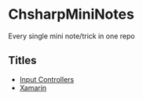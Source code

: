 # ChsharpMiniNotes
Every single mini note/trick in one repo

## Titles
* [Input Controllers](https://github.com/REFUPANKER/ChsharpMiniNotes/tree/C%23/InputControllers)
* [Xamarin]()
